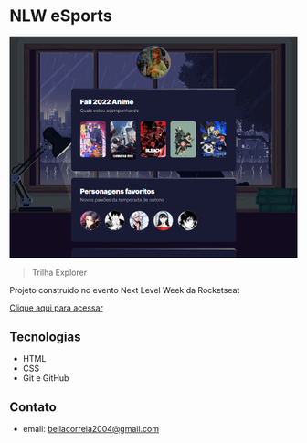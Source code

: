 # NLW eSports

![preview](./.github/preview.png)

 > Trilha Explorer

Projeto construído no evento Next Level Week da Rocketseat

[Clique aqui para acessar](https://iaguiar-c.github.io/rocket/)

## Tecnologias

- HTML
- CSS
- Git e GitHub

## Contato

- email: bellacorreia2004@gmail.com